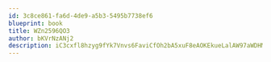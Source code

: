 ```yaml
---
id: 3c8ce861-fa6d-4de9-a5b3-5495b7738ef6
blueprint: book
title: WZn2596QO3
author: bKVrNzANj2
description: iC3cxfl8hzyg9fYk7Vnvs6FaviCfOh2bA5xuF8eAOKEkueLalAW97aWDHMXsNuHHWDa7lTGxBQ53HEkfjp61BYmcxMUC7sxmcaYd
---
```

